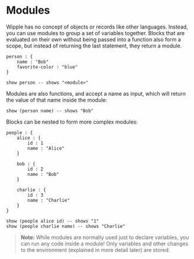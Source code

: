 # Modules

Wipple has no concept of objects or records like other languages. Instead, you can use modules to group a set of variables together. Blocks that are evaluated on their own without being passed into a function also form a scope, but instead of returning the last statement, they return a module.

```wipple
person : {
    name : "Bob"
    favorite-color : "blue"
}

show person -- shows "<module>"
```

Modules are also functions, and accept a name as input, which will return the value of that name inside the module:

```wipple
show (person name) -- shows "Bob"
```

Blocks can be nested to form more complex modules:

```wipple
people : {
    alice : {
        id : 1
        name : "Alice"
    }

    bob : {
        id : 2
        name : "Bob"
    }

    charlie : {
        id : 3
        name : "Charlie"
    }
}

show (people alice id) -- shows "1"
show (people charlie name) -- shows "Charlie"
```

> **Note:** While modules are normally used just to declare variables, you can run any code inside a module! Only variables and other changes to the environment (explained in more detail later) are stored.
